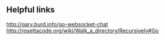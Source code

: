 
## Helpful links

http://gary.burd.info/go-websocket-chat
http://rosettacode.org/wiki/Walk_a_directory/Recursively#Go
